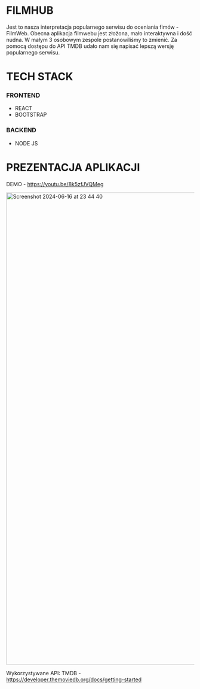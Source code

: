# FILMHUB
Jest to nasza interpretacja popularnego serwisu do oceniania fimów - FilmWeb. Obecna aplikacja filmwebu jest złożona, mało interaktywna i dość nudna. W małym 3 osobowym zespole postanowiliśmy to zmienić. Za pomocą dostępu do API TMDB udało nam się napisać lepszą wersję popularnego serwisu.

# TECH STACK 
### FRONTEND 
* REACT
* BOOTSTRAP
### BACKEND 
* NODE JS 

# PREZENTACJA APLIKACJI
DEMO - https://youtu.be/8k5zfJVQMeg

<a href="https://youtu.be/8k5zfJVQMeg" target="_blank">
  <img width="1262" alt="Screenshot 2024-06-16 at 23 44 40" src="https://github.com/emek-k/Js-Filmweb/assets/48961771/2ab9724e-df1d-4c50-9b7f-c792b7ebc59e">
</a>

Wykorzystywane API:
TMDB - https://developer.themoviedb.org/docs/getting-started 
